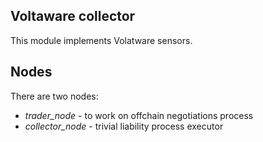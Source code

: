 Voltaware collector
-------------------

This module implements Volatware sensors.

## Nodes

There are two nodes:

* *trader_node* - to work on offchain negotiations process
* *collector_node* - trivial liability process executor
